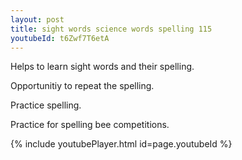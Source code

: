 ```yaml
---
layout: post
title: sight words science words spelling 115
youtubeId: t6Zwf7T6etA
---
```

 
 
Helps to learn sight words and their spelling.

Opportunitiy to repeat the spelling. 

Practice spelling. 
 
Practice for spelling bee competitions. 
 
{% include youtubePlayer.html id=page.youtubeId %}
 
 
